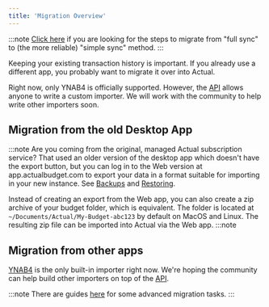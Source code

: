 ```yaml
---
title: 'Migration Overview'
---
```


:::note
[Click here](simple-sync) if you are looking for the steps to migrate from "full sync" to (the more reliable) "simple sync" method.
:::

Keeping your existing transaction history is important. If you already use a different app, you probably want to migrate it over into Actual.

Right now, only YNAB4 is officially supported. However, the [API](/developers/API/) allows anyone to write a custom importer. We will work with the community to help write other importers soon.

## Migration from the old Desktop App

:::note
Are you coming from the original, managed Actual subscription service? That used an older version of the desktop app which doesn't have the export button, but you can log in to the Web version at app.actualbudget.com to export your data in a format suitable for importing in your new instance. See [Backups](https://actualbudget.github.io/docs/Backup-Restore/Backups) and [Restoring](https://actualbudget.github.io/docs/Backup-restore/Restore).

Instead of creating an export from the Web app, you can also create a zip archive of your budget folder, which is equivalent. The folder is located at `~/Documents/Actual/My-Budget-abc123` by default on MacOS and Linux. The resulting zip file can be imported into Actual via the Web app.
:::note

## Migration from other apps

[YNAB4](ynab4) is the only built-in importer right now. We're hoping the community can help build other importers on top of the [API](/developers/API/).

:::note
There are guides [here](../../Advanced/advanced-intro) for some advanced migration tasks.
:::
